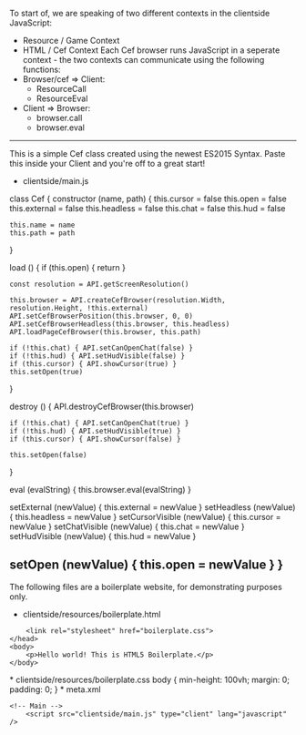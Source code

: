 
To start of, we are speaking of two different contexts in the clientside JavaScript:
- Resource / Game Context
- HTML / Cef Context
Each Cef browser runs JavaScript in a seperate context - the two contexts can communicate using the following functions:
- Browser/cef => Client:
  - ResourceCall
  - ResourceEval
- Client => Browser:
  - browser.call
  - browser.eval

----

This is a simple Cef class created using the newest ES2015 Syntax. Paste this inside your Client and you're off to a great start!

* clientside/main.js
<syntaxhighlight lang="javascript">
class Cef {
  constructor (name, path) {
    this.cursor = false
    this.open = false
    this.external = false
    this.headless = false
    this.chat = false
    this.hud = false

    this.name = name
    this.path = path
  }

  load () {
    if (this.open) {
      return
    }

    const resolution = API.getScreenResolution()

    this.browser = API.createCefBrowser(resolution.Width, resolution.Height, !this.external)
    API.setCefBrowserPosition(this.browser, 0, 0)
    API.setCefBrowserHeadless(this.browser, this.headless)
    API.loadPageCefBrowser(this.browser, this.path)

    if (!this.chat) { API.setCanOpenChat(false) }
    if (!this.hud) { API.setHudVisible(false) }
    if (this.cursor) { API.showCursor(true) }
    this.setOpen(true)
  }

  destroy () {
    API.destroyCefBrowser(this.browser)

    if (!this.chat) { API.setCanOpenChat(true) }
    if (!this.hud) { API.setHudVisible(true) }
    if (this.cursor) { API.showCursor(false) }

    this.setOpen(false)
  }

  eval (evalString) {
    this.browser.eval(evalString)
  }

  setExternal (newValue) { this.external = newValue }
  setHeadless (newValue) { this.headless = newValue }
  setCursorVisible (newValue) { this.cursor = newValue }
  setChatVisible (newValue) { this.chat = newValue }
  setHudVisible (newValue) { this.hud = newValue }

  setOpen (newValue) { this.open = newValue }
}
</syntaxhighlight>
----
The following files are a boilerplate website, for demonstrating purposes only.
* clientside/resources/boilerplate.html
<syntaxhighlight lang="html">
<!doctype html>
<html>
    <head>
        <meta charset="utf-8">
        <meta name="viewport" content="width=device-width, initial-scale=1">

        <link rel="stylesheet" href="boilerplate.css">
    </head>
    <body>
        <p>Hello world! This is HTML5 Boilerplate.</p>
    </body>
</html>
</syntaxhighlight>
* clientside/resources/boilerplate.css
<syntaxhighlight lang="CSS">
body {
    min-height: 100vh;
    margin: 0;
    padding: 0;
}
</syntaxhighlight>
* meta.xml
<syntaxhighlight lang="XML">
<meta>
    <!-- Boilerplate-->        
        <file src="clientside/resources/boilerplate.css" />    
        <file src="clientside/resources/boilerplate.html" />

    <!-- Main -->
        <script src="clientside/main.js" type="client" lang="javascript" />
</meta>
</syntaxhighlight>

